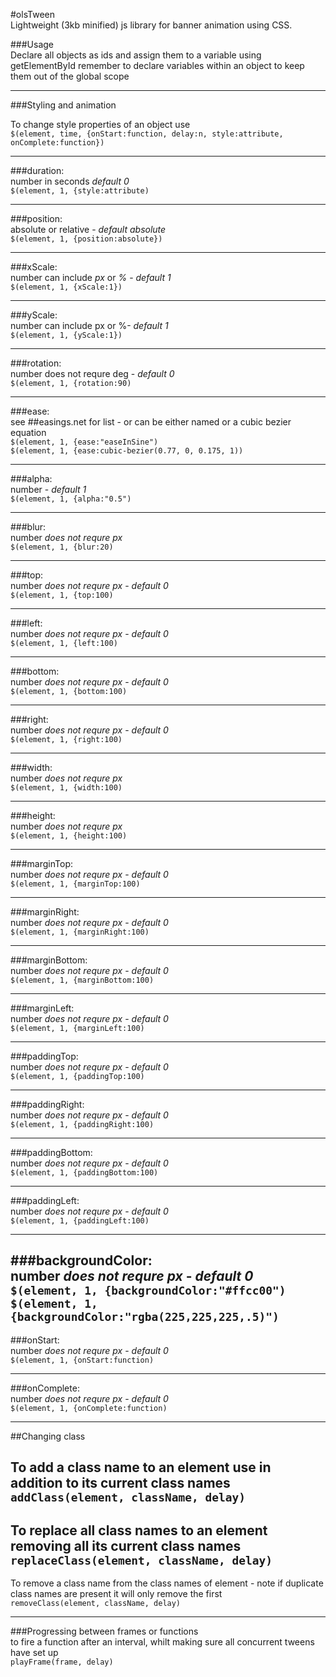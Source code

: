 #olsTween     
Lightweight (3kb minified) js library for banner animation using CSS.

###Usage     
Declare all objects as ids and assign them to a variable using getElementById
remember to declare variables within an object to keep them out of the global scope

-----------  
###Styling and animation     

To change style properties of an object use  
```$(element, time, {onStart:function, delay:n, style:attribute, onComplete:function})```

-----------  
###duration:     
number in seconds *default 0*  
```$(element, 1, {style:attribute)```  

-----------  
###position:    
absolute or relative - *default absolute*  
```$(element, 1, {position:absolute})```

-----------  
###xScale:    
number can include *px* or *%* - *default 1*  
```$(element, 1, {xScale:1})```

-----------  
###yScale:    
number can include px or %- *default 1*  
```$(element, 1, {yScale:1})```

-----------  
###rotation:    
number does not requre deg - *default 0*  
```$(element, 1, {rotation:90)```  

-----------  
###ease:    
see ##easings.net   for list -  or can be either named or a cubic bezier equation  
```$(element, 1, {ease:"easeInSine") ```  
```$(element, 1, {ease:cubic-bezier(0.77, 0, 0.175, 1))```  

-----------  
###alpha:    
number - *default 1*  
```$(element, 1, {alpha:"0.5")```

-----------  
###blur:    
number *does not requre px*  
```$(element, 1, {blur:20)```  


-----------  
###top:    
number *does not requre px* - *default 0*  
```$(element, 1, {top:100)```  

-----------  
###left:    
number *does not requre px* - *default 0*  
```$(element, 1, {left:100)```  

-----------  
###bottom:    
number *does not requre px* - *default 0*  
```$(element, 1, {bottom:100)```  

-----------  
###right:    
number *does not requre px* - *default 0*  
```$(element, 1, {right:100)```  

-----------  
###width:    
number *does not requre px*  
```$(element, 1, {width:100)```  

-----------  
###height:    
number *does not requre px*  
```$(element, 1, {height:100)```  

-----------  
###marginTop:    
number *does not requre px* - *default 0*  
```$(element, 1, {marginTop:100)```  

-----------  
###marginRight:    
number *does not requre px* - *default 0*  
```$(element, 1, {marginRight:100)```  

-----------  
###marginBottom:    
number *does not requre px* - *default 0*  
```$(element, 1, {marginBottom:100)```  

-----------  
###marginLeft:    
number *does not requre px* - *default 0*  
```$(element, 1, {marginLeft:100)```  

-----------  
###paddingTop:    
number *does not requre px* - *default 0*  
```$(element, 1, {paddingTop:100)```  

-----------  
###paddingRight:    
number *does not requre px* - *default 0*  
```$(element, 1, {paddingRight:100)```  

-----------  
###paddingBottom:    
number *does not requre px* - *default 0*  
```$(element, 1, {paddingBottom:100)```  

-----------  
###paddingLeft:    
number *does not requre px* - *default 0*  
```$(element, 1, {paddingLeft:100)```  

-----------  
###backgroundColor:    
number *does not requre px* - *default 0*  
```$(element, 1, {backgroundColor:"#ffcc00")```  
```$(element, 1, {backgroundColor:"rgba(225,225,225,.5)")```  
-----------  
###onStart:    
number *does not requre px* - *default 0*  
```$(element, 1, {onStart:function)```  

-----------  
###onComplete:    
number *does not requre px* - *default 0*  
```$(element, 1, {onComplete:function)```  


-----------     
##Changing class

To add a class name to an element use in addition to its current class names    
```addClass(element, className, delay)```
-----------  
To replace all class names to an element removing all its current class names    
```replaceClass(element, className, delay)```
-----------  
To remove a class name from the class names of element - note if duplicate class names are present it will only remove the first    
```removeClass(element, className, delay)```

-----------     
###Progressing between frames or functions   
to fire a function after an interval, whilt making sure all concurrent tweens have set up    
```playFrame(frame, delay)```

